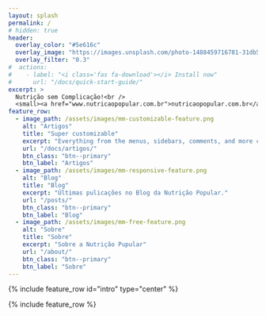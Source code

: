 ```yaml
---
layout: splash
permalink: /
# hidden: true
header:
  overlay_color: "#5e616c"
  overlay_image: "https://images.unsplash.com/photo-1488459716781-31db52582fe9"
  overlay_filter: "0.3"
#  actions:
#    - label: "<i class='fas fa-download'></i> Install now"
#      url: "/docs/quick-start-guide/"
excerpt: >
  Nutrição sem Complicação!<br />
  <small><a href="www.nutricaopopular.com.br">nutricaopopular.com.br</a></small>
feature_row:
  - image_path: /assets/images/mm-customizable-feature.png
    alt: "Artigos"
    title: "Super customizable"
    excerpt: "Everything from the menus, sidebars, comments, and more can be configured or set with YAML Front Matter."
    url: "/docs/artigos/"
    btn_class: "btn--primary"
    btn_label: "Artigos"
  - image_path: /assets/images/mm-responsive-feature.png
    alt: "Blog"
    title: "Blog"
    excerpt: "Últimas pulicações no Blog da Nutrição Popular."
    url: "/posts/"
    btn_class: "btn--primary"
    btn_label: "Blog"
  - image_path: /assets/images/mm-free-feature.png
    alt: "Sobre"
    title: "Sobre"
    excerpt: "Sobre a Nutrição Pupular"
    url: "/about/"
    btn_class: "btn--primary"
    btn_label: "Sobre"      
---
```


{% include feature_row id="intro" type="center" %}

{% include feature_row %}

<!-- {% include feature_row id="feature_row2" type="left" %} -->

<!-- {% include feature_row id="feature_row3" type="right" %} -->

<!-- {% include feature_row id="feature_row4" type="center" %} -->
